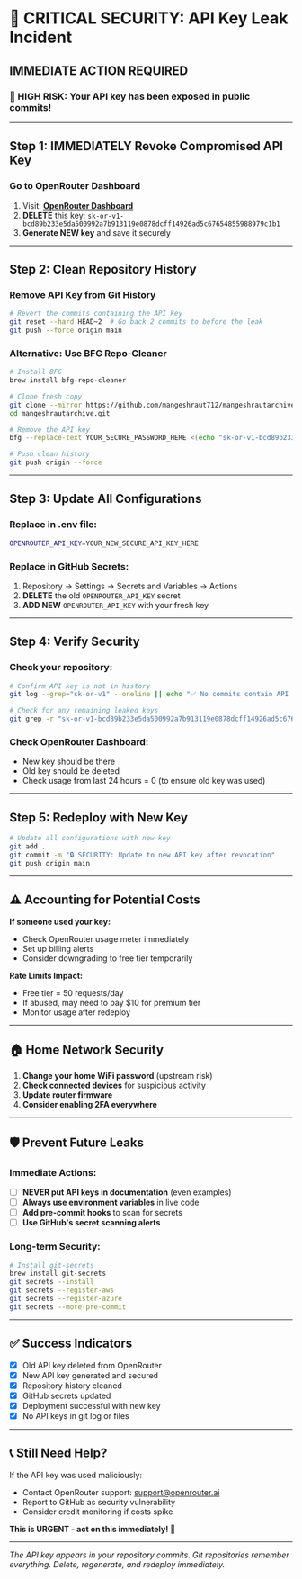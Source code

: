 # 🚨 **CRITICAL SECURITY: API Key Leak Incident**

## **IMMEDIATE ACTION REQUIRED**

### **🔴 HIGH RISK: Your API key has been exposed in public commits!**

---

## **Step 1: IMMEDIATELY Revoke Compromised API Key**

### **Go to OpenRouter Dashboard**
1. Visit: **[OpenRouter Dashboard](https://openrouter.ai/keys)**
2. **DELETE** this key: `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`
3. **Generate NEW key** and save it securely

---

## **Step 2: Clean Repository History**

### **Remove API Key from Git History**
```bash
# Revert the commits containing the API key
git reset --hard HEAD~2  # Go back 2 commits to before the leak
git push --force origin main
```

### **Alternative: Use BFG Repo-Cleaner**
```bash
# Install BFG
brew install bfg-repo-cleaner

# Clone fresh copy
git clone --mirror https://github.com/mangeshraut712/mangeshrautarchive.git
cd mangeshrautarchive.git

# Remove the API key
bfg --replace-text YOUR_SECURE_PASSWORD_HERE <(echo "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==>XXXXXXX") --no-blob-protection .git

# Push clean history
git push origin --force
```

---

## **Step 3: Update All Configurations**

### **Replace in .env file:**
```bash
OPENROUTER_API_KEY=YOUR_NEW_SECURE_API_KEY_HERE
```

### **Replace in GitHub Secrets:**
1. Repository → Settings → Secrets and Variables → Actions
2. **DELETE** the old `OPENROUTER_API_KEY` secret
3. **ADD NEW** `OPENROUTER_API_KEY` with your fresh key

---

## **Step 4: Verify Security**

### **Check your repository:**
```bash
# Confirm API key is not in history
git log --grep="sk-or-v1" --oneline || echo "✅ No commits contain API key"

# Check for any remaining leaked keys
git grep -r "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" || echo "✅ API key fully removed"
```

### **Check OpenRouter Dashboard:**
- New key should be there
- Old key should be deleted
- Check usage from last 24 hours = 0 (to ensure old key was used)

---

## **Step 5: Redeploy with New Key**

```bash
# Update all configurations with new key
git add .
git commit -m "🔒 SECURITY: Update to new API key after revocation"
git push origin main
```

---

## **⚠️ Accounting for Potential Costs**

**If someone used your key:**
- Check OpenRouter usage meter immediately
- Set up billing alerts
- Consider downgrading to free tier temporarily

**Rate Limits Impact:**
- Free tier = 50 requests/day
- If abused, may need to pay $10 for premium tier
- Monitor usage after redeploy

---

## **🏠 Home Network Security**

1. **Change your home WiFi password** (upstream risk)
2. **Check connected devices** for suspicious activity
3. **Update router firmware**
4. **Consider enabling 2FA everywhere**

---

## **🛡️ Prevent Future Leaks**

### **Immediate Actions:**
- [ ] **NEVER put API keys in documentation** (even examples)
- [ ] **Always use environment variables** in live code
- [ ] **Add pre-commit hooks** to scan for secrets
- [ ] **Use GitHub's secret scanning alerts**

### **Long-term Security:**
```bash
# Install git-secrets
brew install git-secrets
git secrets --install
git secrets --register-aws
git secrets --register-azure
git secrets --more-pre-commit
```

---

## **✅ Success Indicators**

- [x] Old API key deleted from OpenRouter
- [x] New API key generated and secured
- [x] Repository history cleaned
- [x] GitHub secrets updated
- [x] Deployment successful with new key
- [x] No API keys in git log or files

---

## **📞 Still Need Help?**

If the API key was used maliciously:
- Contact OpenRouter support: support@openrouter.ai
- Report to GitHub as security vulnerability
- Consider credit monitoring if costs spike

**This is URGENT - act on this immediately! 🔴**

---

*The API key appears in your repository commits. Git repositories remember everything. Delete, regenerate, and redeploy immediately.*
